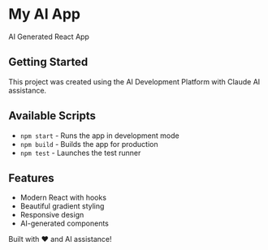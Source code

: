 # My AI App

AI Generated React App

## Getting Started

This project was created using the AI Development Platform with Claude AI assistance.

## Available Scripts

- `npm start` - Runs the app in development mode
- `npm build` - Builds the app for production
- `npm test` - Launches the test runner

## Features

- Modern React with hooks
- Beautiful gradient styling
- Responsive design
- AI-generated components

Built with ❤️ and AI assistance!
